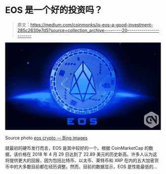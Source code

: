 # EOS 是一个好的投资吗？

> 原文：<https://medium.com/coinmonks/is-eos-a-good-investment-285c2630e7d5?source=collection_archive---------20----------------------->

![](img/13edf7c652b4bb3d2de03d108c99e40a.png)

Source photo [eos crypto — Bing images](https://www.bing.com/images/search?view=detailV2&ccid=DjL%2fjNX%2f&id=FE0790B8C925DF12EAF0E20D8C7288CC0B058871&thid=OIP.DjL_jNX_N1HSfpUrBm6mTQHaEK&mediaurl=https%3a%2f%2fwww.cryptonewsz.com%2fwp-content%2fuploads%2f2019%2f04%2fEOS-Cryptonewsz-14.jpg&cdnurl=https%3a%2f%2fth.bing.com%2fth%2fid%2fR.0e32ff8cd5ff3751d27e952b066ea64d%3frik%3dcYgFC8yIcowN4g%26pid%3dImgRaw%26r%3d0&exph=580&expw=1031&q=eos+crypto&simid=608007837144845131&FORM=IRPRST&ck=8B3EE9E23FFBA7D7A60B9E6AFE563F56&selectedIndex=0&ajaxhist=0&ajaxserp=0)

就最初的硬币发行而言，EOS 是其中较好的一个。根据 CoinMarketCap 的数据，该价格在 2018 年 4 月 29 日达到了 22.89 美元的历史新高。许多人认为这将提供更大的回报，因为包括比特币、以太币、莱特币和 XRP 在内的五大加密货币中的大多数目前都在经历调整。然而，目前的数据显示，EOS 是性能最低的…